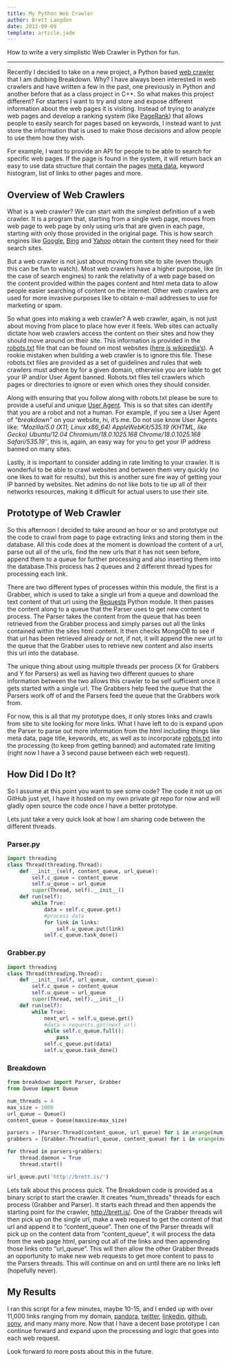 ```yaml
---
title: My Python Web Crawler
author: Brett Langdon
date: 2012-09-09
template: article.jade
---
```


How to write a very simplistic Web Crawler in Python for fun.

---

Recently I decided to take on a new project, a Python based
<a href="http://en.wikipedia.org/wiki/Web_crawler" target="_blank">web crawler</a>
that I am dubbing Breakdown. Why? I have always been interested in web crawlers
and have written a few in the past, one previously in Python and another before
that as a class project in C++. So what makes this project different?
For starters I want to try and store and expose different information about the
web pages it is visiting. Instead of trying to analyze web pages and develop a
ranking system (like
<a href="http://en.wikipedia.org/wiki/PageRank" target="_blank">PageRank</a>)
that allows people to easily search for pages based on keywords, I instead want to
just store the information that is used to make those decisions and allow people
to use them how they wish.

For example, I want to provide an API for people to be able to search for specific
web pages. If the page is found in the system, it will return back an easy to use
data structure that contain the pages
<a href="http://en.wikipedia.org/wiki/Meta_element" target="_blank">meta data</a>,
keyword histogram, list of links to other pages and more.

## Overview of Web Crawlers

What is a web crawler? We can start with the simplest definition of a web crawler.
It is a program that, starting from a single web page, moves from web page to web
page by only using urls that are given in each page, starting with only those
provided in the original page. This is how search engines like
<a href="http://www.google.com/" target="_blank">Google</a>,
<a href="http://www.bing.com/" target="_blank">Bing</a> and
<a href="http://www.yahoo.com/" target="_blank">Yahoo</a>
obtain the content they need for their search sites.

But a web crawler is not just about moving from site to site (even though this
can be fun to watch). Most web crawlers have a higher purpose, like (in the case
of search engines) to rank the relativity of a web page based on the content
provided within the pages content and html meta data to allow people easier
searching of content on the internet. Other web crawlers are used for more
invasive purposes like to obtain e-mail addresses to use for marketing or spam.

So what goes into making a web crawler? A web crawler, again, is not just about
moving from place to place how ever it feels. Web sites can actually dictate how
web crawlers access the content on their sites and how they should move around on
their site. This information is provided in the
<a href="http://www.robotstxt.org/" target="_blank">robots.txt</a>
file that can be found on most websites
(<a href="http://en.wikipedia.org/robots.txt" target="_blank">here is wikipedia’s</a>).
A rookie mistaken when building a web crawler is to ignore this file. These
robots.txt files are provided as a set of guidelines and rules that web crawlers
must adhere by for a given domain, otherwise you are liable to get your IP and/or
User Agent banned. Robots.txt files tell crawlers which pages or directories to
ignore or even which ones they should consider.

Along with ensuring that you follow along with robots.txt please be sure to
provide a useful and unique
<a href="http://en.wikipedia.org/wiki/User_agent" target="_blank">User Agent</a>.
This is so that sites can identify that you are a robot and not a human.
For example, if you see a User Agent of *“breakdown”* on your website, hi, it’s me.
Do not use know User Agents like:
*“Mozilla/5.0 (X11; Linux x86_64) AppleWebKit/535.19 (KHTML, like Gecko) Ubuntu/12.04 Chromium/18.0.1025.168 Chrome/18.0.1025.168 Safari/535.19″*,
this is, again, an easy way for you to get your IP address banned on many sites.

Lastly, it is important to consider adding in rate limiting to your crawler. It is
wonderful to be able to crawl websites and between them very quickly (no one likes
to wait for results), but this is another sure fire way of getting your IP banned
by websites. Net admins do not like bots to tie up all of their networks
resources, making it difficult for actual users to use their site.


## Prototype of Web Crawler

So this afternoon I decided to take around an hour or so and prototype out the
code to crawl from page to page extracting links and storing them in the database.
All this code does at the moment is download the content of a url, parse out all
of the urls, find the new urls that it has not seen before, append them to a queue
for further processing and also inserting them into the database.This process has
2 queues and 2 different thread types for processing each link.

There are two different types of processes within this module, the first is a
Grabber, which is used to take a single url from a queue and download the text
content of that url using the
<a href="http://docs.python-requests.org/en/latest/index.html" target="_blank">Requests</a>
Python module. It then passes the content along to a queue that the Parser uses
to get new content to process. The Parser takes the content from the queue that
has been retrieved from the Grabber process and simply parses out all the links
contained within the sites html content. It then checks MongoDB to see if that
url has been retrieved already or not, if not, it will append the new url to the
queue that the Grabber uses to retrieve new content and also inserts this url
into the database.

The unique thing about using multiple threads per process (X for Grabbers and Y
for Parsers) as well as having two different queues to share information between
the two allows this crawler to be self sufficient once it gets started with a
single url. The Grabbers help feed the queue that the Parsers work off of and the
Parsers feed the queue that the Grabbers work from.

For now, this is all that my prototype does, it only stores links and crawls from
site to site looking for more links. What I have left to do is expand upon the
Parser to parse out more information from the html including things like meta
data, page title, keywords, etc, as well as to incorporate
<a href="http://www.robotstxt.org/" target="_blank">robots.txt</a> into the
processing (to keep from getting banned) and automated rate limiting
(right now I have a 3 second pause between each web request).


## How Did I Do It?

So I assume at this point you want to see some code? The code it not up on
GitHub just yet, I have it hosted on my own private git repo for now and will
gladly open source the code once I have a better prototype.

Lets just take a very quick look at how I am sharing code between the different
threads.

### Parser.py
```python
import threading
class Thread(threading.Thread):
    def __init__(self, content_queue, url_queue):
        self.c_queue = content_queue
        self.u_queue = url_queue
        super(Thread, self).__init__()
    def run(self):
        while True:
            data = self.c_queue.get()
            #process data
            for link in links:
                self.u_queue.put(link)
            self.c_queue.task_done()
```

### Grabber.py
```python
import threading
class Thread(threading.Thread):
    def __init__(self, url_queue, content_queue):
        self.c_queue = content_queue
        self.u_queue = url_queue
        super(Thread, self).__init__()
    def run(self):
        while True:
            next_url = self.u_queue.get()
            #data = requests.get(next_url)
            while self.c_queue.full():
                pass
            self.c_queue.put(data)
            self.u_queue.task_done()
```

### Breakdown
```python
from breakdown import Parser, Grabber
from Queue import Queue

num_threads = 4
max_size = 1000
url_queue = Queue()
content_queue = Queue(maxsize=max_size)

parsers = [Parser.Thread(content_queue, url_queue) for i in xrange(num_threads)]
grabbers = [Grabber.Thread(url_queue, content_queue) for i in xrange(num_threads)]

for thread in parsers+grabbers:
    thread.daemon = True
    thread.start()

url_queue.put('http://brett.is/')
```

Lets talk about this process quick. The Breakdown code is provided as a binary
script to start the crawler. It creates “num_threads” threads for each process
(Grabber and Parser). It starts each thread and then appends the starting point
for the crawler, http://brett.is/. One of the Grabber threads will then pick up on
the single url, make a web request to get the content of that url and append it
to “content_queue”. Then one of the Parser threads will pick up on the content
data from “content_queue”, it will process the data from the web page html,
parsing out all of the links and then appending those links onto “url_queue”. This
will then allow the other Grabber threads an opportunity to make new web requests
to get more content to pass to the Parsers threads. This will continue on and on
until there are no links left (hopefully never).


## My Results

I ran this script for a few minutes, maybe 10-15, and I ended up with over 11,000
links ranging from my domain,
<a href="http://www.pandora.com/" target="_blank">pandora</a>,
<a href="http://www.twitter.com/" target="_blank">twitter</a>,
<a href="http://www.linkedin.com/" target="_blank">linkedin</a>,
<a href="http://www.github.com/" target="_blank">github</a>,
<a href="http://www.sony.com/" target="_blank">sony</a>,
and many many more. Now that I have a decent base prototype I can continue forward
and expand upon the processing and logic that goes into each web request.

Look forward to more posts about this in the future.

